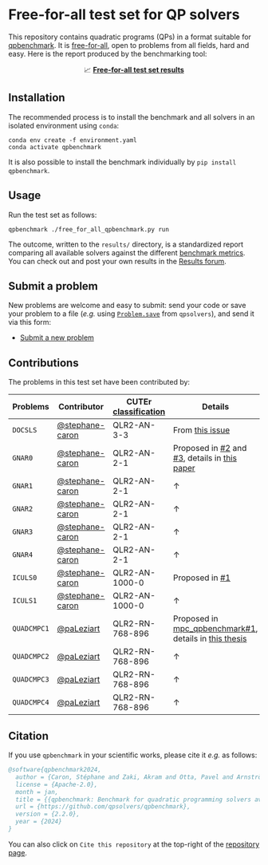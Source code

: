 # Free-for-all test set for QP solvers

This repository contains quadratic programs (QPs) in a format suitable for [qpbenchmark](https://github.com/qpsolvers/qpbenchmark). It is [free-for-all](https://en.wiktionary.org/wiki/free-for-all#Noun), open to problems from all fields, hard and easy. Here is the report produced by the benchmarking tool:

<p align=center>
  📈 <a href="results/free_for_all_qpbenchmark_ref.md"><strong>Free-for-all test set results</strong></a>
</p>

## Installation

The recommended process is to install the benchmark and all solvers in an isolated environment using ``conda``:

```console
conda env create -f environment.yaml
conda activate qpbenchmark
```

It is also possible to install the benchmark individually by ``pip install qpbenchmark``.

## Usage

Run the test set as follows:

```
qpbenchmark ./free_for_all_qpbenchmark.py run
```

The outcome, written to the `results/` directory, is a standardized report comparing all available solvers against the different [benchmark metrics](https://github.com/qpsolvers/qpbenchmark#metrics). You can check out and post your own results in the [Results forum](https://github.com/qpsolvers/free_for_all_qpbenchmark/discussions/categories/results).

## Submit a problem

New problems are welcome and easy to submit: send your code or save your problem to a file (*e.g.* using [`Problem.save`](https://qpsolvers.github.io/qpsolvers/quadratic-programming.html#qpsolvers.problem.Problem.save) from ``qpsolvers``), and send it via this form:

- [Submit a new problem](https://github.com/qpsolvers/free_for_all_qpbenchmark/issues/new?template=new_problem.md)

## Contributions

The problems in this test set have been contributed by:

| Problems | Contributor | CUTEr [classification](https://www.cuter.rl.ac.uk//Problems/classification.shtml) | Details |
|----------|-------------|--------------------------|---------|
| ``DOCSLS`` | [@stephane-caron](https://github.com/stephane-caron) | QLR2-AN-3-3 | From [this issue](https://github.com/qpsolvers/qpsolvers/issues/278) |
| ``GNAR0`` | [@stephane-caron](https://github.com/stephane-caron) | QLR2-AN-2-1 | Proposed in [#2](https://github.com/qpsolvers/free_for_all_qpbenchmark/issues/2) and [#3](https://github.com/qpsolvers/free_for_all_qpbenchmark/issues/3), details in [this paper](https://hal.inria.fr/hal-01418462/document) |
| ``GNAR1`` | [@stephane-caron](https://github.com/stephane-caron) | QLR2-AN-2-1 | ↑ |
| ``GNAR2`` | [@stephane-caron](https://github.com/stephane-caron) | QLR2-AN-2-1 | ↑ |
| ``GNAR3`` | [@stephane-caron](https://github.com/stephane-caron) | QLR2-AN-2-1 | ↑ |
| ``GNAR4`` | [@stephane-caron](https://github.com/stephane-caron) | QLR2-AN-2-1 | ↑ |
| ``ICULS0`` | [@stephane-caron](https://github.com/stephane-caron) | QLR2-AN-1000-0 | Proposed in [#1](https://github.com/qpsolvers/free_for_all_qpbenchmark/issues/1) |
| ``ICULS1`` | [@stephane-caron](https://github.com/stephane-caron) | QLR2-AN-1000-0 | ↑ |
| ``QUADCMPC1`` | [@paLeziart](https://github.com/paLeziart) | QLR2-RN-768-896 | Proposed in [mpc\_qpbenchmark#1](https://github.com/qpsolvers/mpc_qpbenchmark/issues/1), details in [this thesis](https://laas.hal.science/tel-03936109/document) |
| ``QUADCMPC2`` | [@paLeziart](https://github.com/paLeziart) | QLR2-RN-768-896 | ↑ |
| ``QUADCMPC3`` | [@paLeziart](https://github.com/paLeziart) | QLR2-RN-768-896 | ↑ |
| ``QUADCMPC4`` | [@paLeziart](https://github.com/paLeziart) | QLR2-RN-768-896 | ↑ |

## Citation

If you use `qpbenchmark` in your scientific works, please cite it *e.g.* as follows:

```bibtex
@software{qpbenchmark2024,
  author = {Caron, Stéphane and Zaki, Akram and Otta, Pavel and Arnström, Daniel and Carpentier, Justin},
  license = {Apache-2.0},
  month = jan,
  title = {{qpbenchmark: Benchmark for quadratic programming solvers available in Python}},
  url = {https://github.com/qpsolvers/qpbenchmark},
  version = {2.2.0},
  year = {2024}
}
```

You can also click on ``Cite this repository`` at the top-right of the [repository page](https://github.com/qpsolvers/qpbenchmark/).
